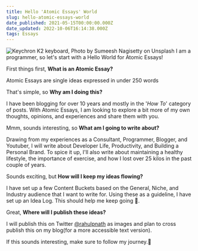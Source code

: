 ```yaml
---
title: Hello 'Atomic Essays' World
slug: hello-atomic-essays-world
date_published: 2021-05-15T00:00:00.000Z
date_updated: 2022-10-06T16:14:38.000Z
tags: Essays
---
```


![Keychron K2 keyboard, Photo by Sumeesh Nagisetty on Unsplash](__GHOST_URL__/content/images/keychron_k2.jpg)
I am a programmer, so let's start with a Hello World for Atomic Essays!

First things first, **What is an Atomic Essay?**

Atomic Essays are single ideas expressed in under 250 words

That's simple, so **Why am I doing this?**

I have been blogging for over 10 years and mostly in the '*How To*' category of posts. With Atomic Essays, I am looking to explore a bit more of my own thoughts, opinions, and experiences and share them with you.

Mmm, sounds interesting, so **What am I going to write about?**

Drawing from my experiences as a Consultant, Programmer, Blogger, and Youtuber, I will write about Developer Life, Productivity, and Building a Personal Brand. To spice it up, I'll also write about maintaining a healthy lifestyle, the importance of exercise, and how I lost over 25 kilos in the past couple of years.

Sounds exciting, but **How will I keep my ideas flowing?**

I have set up a few Content Buckets based on the General, Niche, and Industry audience that I want to write for. Using these as a guideline, I have set up an Idea Log. This should help me keep going 🤞.

Great, **Where will I publish these ideas?**

I will publish this on Twitter [@rahulpnath](https://twitter.com/rahulpnath) as images and plan to cross publish this on my blog(for a more accessible text version).

If this sounds interesting, make sure to follow my journey.🚀
